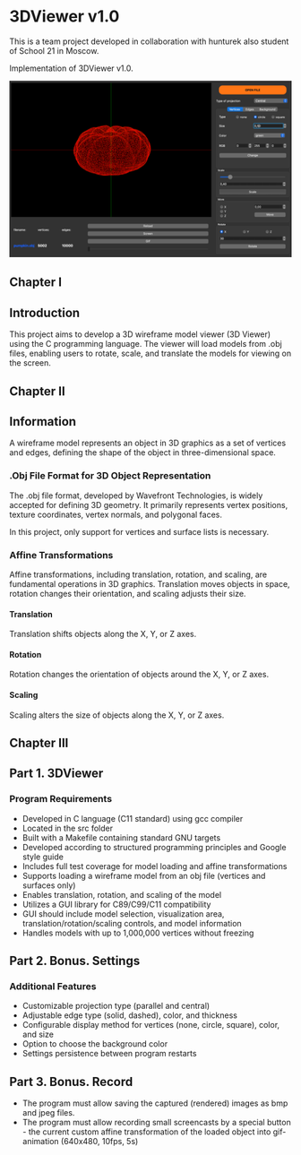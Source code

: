 # 3DViewer v1.0

This is a team project developed in collaboration with hunturek also student of School 21 in Moscow.

Implementation of 3DViewer v1.0.

![interface image](/materials/pumpkin.png)

## Chapter I

## Introduction

This project aims to develop a 3D wireframe model viewer (3D Viewer) using the C programming language. The viewer will load models from .obj files, enabling users to rotate, scale, and translate the models for viewing on the screen.

## Chapter II

## Information

A wireframe model represents an object in 3D graphics as a set of vertices and edges, defining the shape of the object in three-dimensional space.

### .Obj File Format for 3D Object Representation

The .obj file format, developed by Wavefront Technologies, is widely accepted for defining 3D geometry. It primarily represents vertex positions, texture coordinates, vertex normals, and polygonal faces.

In this project, only support for vertices and surface lists is necessary.

### Affine Transformations

Affine transformations, including translation, rotation, and scaling, are fundamental operations in 3D graphics. Translation moves objects in space, rotation changes their orientation, and scaling adjusts their size.

#### Translation

Translation shifts objects along the X, Y, or Z axes.

#### Rotation

Rotation changes the orientation of objects around the X, Y, or Z axes.

#### Scaling

Scaling alters the size of objects along the X, Y, or Z axes.

## Chapter III

## Part 1. 3DViewer

### Program Requirements

- Developed in C language (C11 standard) using gcc compiler
- Located in the src folder
- Built with a Makefile containing standard GNU targets
- Developed according to structured programming principles and Google style guide
- Includes full test coverage for model loading and affine transformations
- Supports loading a wireframe model from an obj file (vertices and surfaces only)
- Enables translation, rotation, and scaling of the model
- Utilizes a GUI library for C89/C99/C11 compatibility
- GUI should include model selection, visualization area, translation/rotation/scaling controls, and model information
- Handles models with up to 1,000,000 vertices without freezing

## Part 2. Bonus. Settings

### Additional Features

- Customizable projection type (parallel and central)
- Adjustable edge type (solid, dashed), color, and thickness
- Configurable display method for vertices (none, circle, square), color, and size
- Option to choose the background color
- Settings persistence between program restarts


## Part 3. Bonus. Record

- The program must allow saving the captured (rendered) images as bmp and jpeg files.
- The program must allow recording small screencasts by a special button - the current custom affine transformation of the loaded object into gif-animation (640x480, 10fps, 5s)

